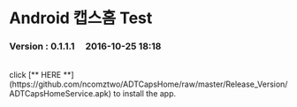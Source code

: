 # Android 캡스홈 Test

### Version  :  0.1.1.1&nbsp;&nbsp;&nbsp;&nbsp;&nbsp;2016-10-25  18:18
<br>
click [** HERE **](https://github.com/ncomztwo/ADTCapsHome/raw/master/Release_Version/ADTCapsHomeService.apk) to install the app.

